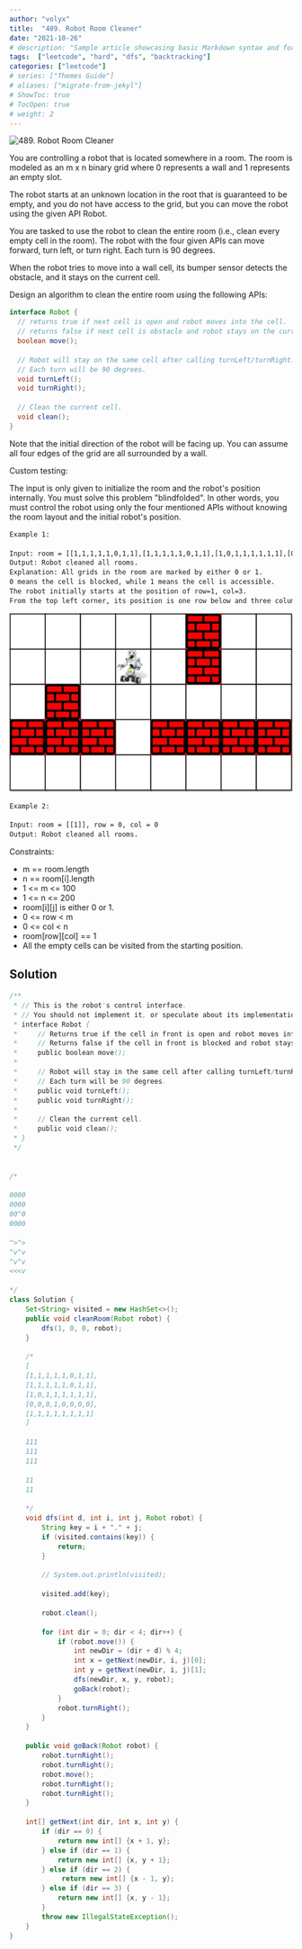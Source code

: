 ```yaml
---
author: "volyx"
title:  "489. Robot Room Cleaner"
date: "2021-10-26"
# description: "Sample article showcasing basic Markdown syntax and formatting for HTML elements."
tags:  ["leetcode", "hard", "dfs", "backtracking"]
categories: ["leetcode"]
# series: ["Themes Guide"]
# aliases: ["migrate-from-jekyl"]
# ShowToc: true
# TocOpen: true
# weight: 2
---
```


![489. Robot Room Cleaner](https://leetcode.com/problems/robot-room-cleaner/)

You are controlling a robot that is located somewhere in a room. The room is modeled as an m x n binary grid where 0 represents a wall and 1 represents an empty slot.

The robot starts at an unknown location in the root that is guaranteed to be empty, and you do not have access to the grid, but you can move the robot using the given API Robot.

You are tasked to use the robot to clean the entire room (i.e., clean every empty cell in the room). The robot with the four given APIs can move forward, turn left, or turn right. Each turn is 90 degrees.

When the robot tries to move into a wall cell, its bumper sensor detects the obstacle, and it stays on the current cell.

Design an algorithm to clean the entire room using the following APIs:

```java
interface Robot {
  // returns true if next cell is open and robot moves into the cell.
  // returns false if next cell is obstacle and robot stays on the current cell.
  boolean move();

  // Robot will stay on the same cell after calling turnLeft/turnRight.
  // Each turn will be 90 degrees.
  void turnLeft();
  void turnRight();

  // Clean the current cell.
  void clean();
}
```

Note that the initial direction of the robot will be facing up. You can assume all four edges of the grid are all surrounded by a wall.

Custom testing:

The input is only given to initialize the room and the robot's position internally. You must solve this problem "blindfolded". In other words, you must control the robot using only the four mentioned APIs without knowing the room layout and the initial robot's position.

```txt
Example 1:

Input: room = [[1,1,1,1,1,0,1,1],[1,1,1,1,1,0,1,1],[1,0,1,1,1,1,1,1],[0,0,0,1,0,0,0,0],[1,1,1,1,1,1,1,1]], row = 1, col = 3
Output: Robot cleaned all rooms.
Explanation: All grids in the room are marked by either 0 or 1.
0 means the cell is blocked, while 1 means the cell is accessible.
The robot initially starts at the position of row=1, col=3.
From the top left corner, its position is one row below and three columns right.
```

![ex1](/images/2021-10-26-robot-ex1.jpg)

```txt
Example 2:

Input: room = [[1]], row = 0, col = 0
Output: Robot cleaned all rooms.
```

Constraints:

- m == room.length
- n == room[i].length
- 1 <= m <= 100
- 1 <= n <= 200
- room[i][j] is either 0 or 1.
- 0 <= row < m
- 0 <= col < n
- room[row][col] == 1
- All the empty cells can be visited from the starting position.

## Solution

```java
/**
 * // This is the robot's control interface.
 * // You should not implement it, or speculate about its implementation
 * interface Robot {
 *     // Returns true if the cell in front is open and robot moves into the cell.
 *     // Returns false if the cell in front is blocked and robot stays in the current cell.
 *     public boolean move();
 *
 *     // Robot will stay in the same cell after calling turnLeft/turnRight.
 *     // Each turn will be 90 degrees.
 *     public void turnLeft();
 *     public void turnRight();
 *
 *     // Clean the current cell.
 *     public void clean();
 * }
 */


/*

0000
0000
00^0
0000

^>^>
^v^v
^v^v
<<<v

*/
class Solution {
    Set<String> visited = new HashSet<>();
    public void cleanRoom(Robot robot) {
        dfs(1, 0, 0, robot);
    }
    
    /*
    [
    [1,1,1,1,1,0,1,1],
    [1,1,1,1,1,0,1,1],
    [1,0,1,1,1,1,1,1],
    [0,0,0,1,0,0,0,0],
    [1,1,1,1,1,1,1,1]
    ]
    
    111
    111
    111
        
    11   
    11
    
    */
    void dfs(int d, int i, int j, Robot robot) {
        String key = i + "." + j;
        if (visited.contains(key)) {
            return;
        }
        
        // System.out.println(visited);
        
        visited.add(key);
        
        robot.clean();
            
        for (int dir = 0; dir < 4; dir++) {
            if (robot.move()) {
                int newDir = (dir + d) % 4;
                int x = getNext(newDir, i, j)[0];
                int y = getNext(newDir, i, j)[1];
                dfs(newDir, x, y, robot);
                goBack(robot);
            }
            robot.turnRight();
        } 
    }
    
    public void goBack(Robot robot) {
        robot.turnRight();
        robot.turnRight();
        robot.move();
        robot.turnRight();
        robot.turnRight();
    }
    
    int[] getNext(int dir, int x, int y) {
        if (dir == 0) {
            return new int[] {x + 1, y};
        } else if (dir == 1) {
            return new int[] {x, y + 1};
        } else if (dir == 2) {
             return new int[] {x - 1, y};
        } else if (dir == 3) {
            return new int[] {x, y - 1};
        }
        throw new IllegalStateException();
    }
}
 ```
